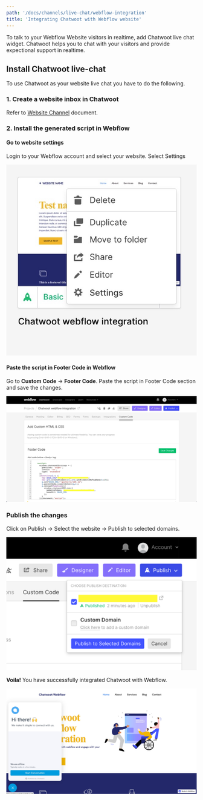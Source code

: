 ```yaml
---
path: '/docs/channels/live-chat/webflow-integration'
title: 'Integrating Chatwoot with Webflow website'
---
```


To talk to your Webflow Website visitors in realtime, add Chatwoot live chat widget. Chatwoot helps you to chat with your visitors and provide expectional support in realtime.

## Install Chatwoot live-chat

To use Chatwoot as your website live chat you have to do the following.

### 1. Create a website inbox in Chatwoot

Refer to [Website Channel](/docs/channels/website) document.

### 2. Install the generated script in Webflow

#### Go to website settings

Login to your Webflow account and select your website. Select Settings

![select-website](./images/webflow/select-website.jpg)

#### Paste the script in Footer Code in Webflow

Go to **Custom Code** -> **Footer Code**. Paste the script in Footer Code section and save the changes.

![custom-html-css](./images/webflow/custom-html-css.jpg)

### Publish the changes

Click on Publish -> Select the website -> Publish to selected domains.

![publish-the-website](./images/webflow/publish-the-website.png)


**Voila!** You have successfully integrated Chatwoot with Webflow.


![active-chatwoot-webflow-integration](./images/webflow/active-chatwoot-webflow-integration.jpg)
